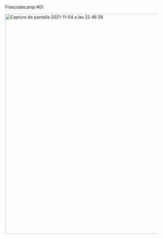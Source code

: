 Freecodecamp #01

<img width="723" alt="Captura de pantalla 2021-11-04 a las 22 46 58" src="https://user-images.githubusercontent.com/43842142/140424824-c54260aa-3471-4475-b606-bfb910f8bd9f.png">
